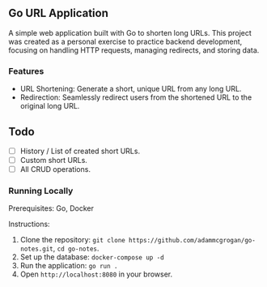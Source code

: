## Go URL Application

A simple web application built with Go to shorten long URLs. This project was created as a personal exercise to practice backend development, focusing on handling HTTP requests, managing redirects, and storing data.

### Features
- URL Shortening: Generate a short, unique URL from any long URL.
- Redirection: Seamlessly redirect users from the shortened URL to the original long URL.

## Todo
- [ ] History / List of created short URLs.
- [ ] Custom short URLs.
- [ ] All CRUD operations.

### Running Locally
Prerequisites: Go, Docker

Instructions:
1. Clone the repository: `git clone https://github.com/adammcgrogan/go-notes.git`, `cd go-notes`.
2. Set up the database: `docker-compose up -d`
3. Run the application: `go run .`
4. Open `http://localhost:8080` in your browser.
